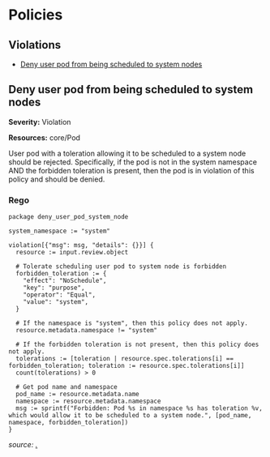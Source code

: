 # Policies

## Violations

* [Deny user pod from being scheduled to system nodes](#deny-user-pod-from-being-scheduled-to-system-nodes)

## Deny user pod from being scheduled to system nodes

**Severity:** Violation

**Resources:** core/Pod

User pod with a toleration allowing it to be scheduled to a system node should be rejected.
Specifically, if the pod is not in the system namespace AND the forbidden toleration is present,
then the pod is in violation of this policy and should be denied.

### Rego

```rego
package deny_user_pod_system_node

system_namespace := "system"

violation[{"msg": msg, "details": {}}] {
  resource := input.review.object

  # Tolerate scheduling user pod to system node is forbidden
  forbidden_toleration := {
    "effect": "NoSchedule",
    "key": "purpose",
    "operator": "Equal",
    "value": "system",
  }

  # If the namespace is "system", then this policy does not apply.
  resource.metadata.namespace != "system"

  # If the forbidden toleration is not present, then this policy does not apply.
  tolerations := [toleration | resource.spec.tolerations[i] == forbidden_toleration; toleration := resource.spec.tolerations[i]]
  count(tolerations) > 0

  # Get pod name and namespace
  pod_name := resource.metadata.name
  namespace := resource.metadata.namespace
  msg := sprintf("Forbidden: Pod %s in namespace %s has toleration %v, which would allow it to be scheduled to a system node.", [pod_name, namespace, forbidden_toleration])
}
```

_source: [.](.)_
